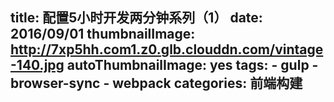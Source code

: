 title: 配置5小时开发两分钟系列（1）
date: 2016/09/01
thumbnailImage: http://7xp5hh.com1.z0.glb.clouddn.com/vintage-140.jpg
autoThumbnailImage: yes
tags:
    - gulp
    - browser-sync
    - webpack
categories: 前端构建
---

